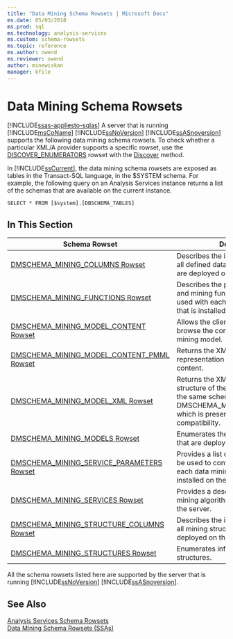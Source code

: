 ```yaml
---
title: "Data Mining Schema Rowsets | Microsoft Docs"
ms.date: 05/03/2018
ms.prod: sql
ms.technology: analysis-services
ms.custom: schema-rowsets
ms.topic: reference
ms.author: owend
ms.reviewer: owend
author: minewiskan
manager: kfile
---
```

# Data Mining Schema Rowsets
[!INCLUDE[ssas-appliesto-sqlas](../../../includes/ssas-appliesto-sqlas.md)]
  A server that is running [!INCLUDE[msCoName](../../../includes/msconame-md.md)] [!INCLUDE[ssNoVersion](../../../includes/ssnoversion-md.md)] [!INCLUDE[ssASnoversion](../../../includes/ssasnoversion-md.md)] supports the following data mining schema rowsets. To check whether a particular XML/A provider supports a specific rowset, use the [DISCOVER_ENUMERATORS](../../../analysis-services/schema-rowsets/xml/discover-enumerators-rowset.md) rowset with the [Discover](../../../analysis-services/xmla/xml-elements-methods-discover.md) method.  
  
 In [!INCLUDE[ssCurrent](../../../includes/sscurrent-md.md)], the data mining schema rowsets are exposed as tables in the Transact-SQL language, in the $SYSTEM schema. For example, the following query on an Analysis Services instance returns a list of the schemas that are available on the current instance.  
  
```  
SELECT * FROM [$system].[DBSCHEMA_TABLES]  
```  
  
## In This Section  
  
|Schema Rowset|Description|  
|-------------------|-----------------|  
|[DMSCHEMA_MINING_COLUMNS Rowset](../../../analysis-services/schema-rowsets/data-mining/dmschema-mining-columns-rowset.md)|Describes the individual columns of all defined data mining models that are deployed on the server.|  
|[DMSCHEMA_MINING_FUNCTIONS Rowset](../../../analysis-services/schema-rowsets/data-mining/dmschema-mining-functions-rowset.md)|Describes the prediction functions and mining functions that can be used with each data mining algorithm that is installed on the server.|  
|[DMSCHEMA_MINING_MODEL_CONTENT Rowset](../../../analysis-services/schema-rowsets/data-mining/dmschema-mining-model-content-rowset.md)|Allows the client application to browse the content of a trained data mining model.|  
|[DMSCHEMA_MINING_MODEL_CONTENT_PMML Rowset](../../../analysis-services/schema-rowsets/data-mining/dmschema-mining-model-content-pmml-rowset.md)|Returns the XML (PMML 2.1) representation of the mining model content.|  
|[DMSCHEMA_MINING_MODEL_XML Rowset](../../../analysis-services/schema-rowsets/data-mining/dmschema-mining-model-xml-rowset.md)|Returns the XML (PMML 2.1) structure of the mining model. This is the same schema as DMSCHEMA_MINING_MODEL_PMML, which is preserved for backward compatibility.|  
|[DMSCHEMA_MINING_MODELS Rowset](../../../analysis-services/schema-rowsets/data-mining/dmschema-mining-models-rowset.md)|Enumerates the data mining models that are deployed on the server.|  
|[DMSCHEMA_MINING_SERVICE_PARAMETERS Rowset](../../../analysis-services/schema-rowsets/data-mining/dmschema-mining-service-parameters-rowset.md)|Provides a list of parameters that can be used to configure the behavior of each data mining algorithm that is installed on the server.|  
|[DMSCHEMA_MINING_SERVICES Rowset](../../../analysis-services/schema-rowsets/data-mining/dmschema-mining-services-rowset.md)|Provides a description of each data mining algorithm that is available on the server.|  
|[DMSCHEMA_MINING_STRUCTURE_COLUMNS Rowset](../../../analysis-services/schema-rowsets/data-mining/dmschema-mining-structure-columns-rowset.md)|Describes the individual columns of all mining structures that are deployed on the server.|  
|[DMSCHEMA_MINING_STRUCTURES Rowset](../../../analysis-services/schema-rowsets/data-mining/dmschema-mining-structures-rowset.md)|Enumerates information on mining structures.|  
  
 All the schema rowsets listed here are supported by the server that is running [!INCLUDE[ssNoVersion](../../../includes/ssnoversion-md.md)] [!INCLUDE[ssASnoversion](../../../includes/ssasnoversion-md.md)].  
  
## See Also  
 [Analysis Services Schema Rowsets](../../../analysis-services/schema-rowsets/analysis-services-schema-rowsets.md)   
 [Data Mining Schema Rowsets &#40;SSAs&#41;](../../../analysis-services/data-mining/data-mining-schema-rowsets-ssas.md)  
  
  

